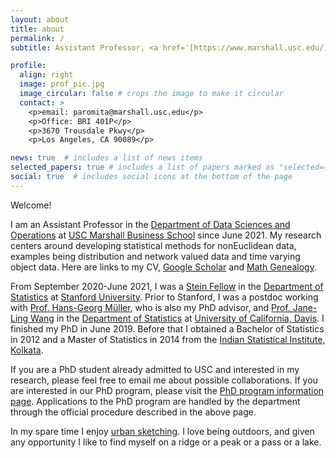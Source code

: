 ```yaml
---
layout: about
title: about
permalink: /
subtitle: Assistant Professor, <a href='[https://www.marshall.usc.edu/](https://www.marshall.usc.edu/departments/data-sciences-and-operations)'>DSO Department</a>, <a href='https://www.marshall.usc.edu/'>USC Marshall Business School</a>. 

profile:
  align: right
  image: prof_pic.jpg
  image_circular: false # crops the image to make it circular
  contact: >
    <p>email: paromita@marshall.usc.edu</p>
    <p>Office: BRI 401P</p>
    <p>3670 Trousdale Pkwy</p>
    <p>Los Angeles, CA 90089</p>

news: true  # includes a list of news items
selected_papers: true # includes a list of papers marked as "selected={true}"
social: true  # includes social icons at the bottom of the page
---
```


Welcome!

I am an Assistant Professor in the [Department of Data Sciences and Operations](https://www.marshall.usc.edu/departments/data-sciences-and-operations) at [USC Marshall Business School](https://www.marshall.usc.edu/) since June 2021. My research centers around developing statistical methods for nonEuclidean data, examples being distribution and network valued data and time varying object data. Here are links to my CV, [Google Scholar](https://scholar.google.com/citations?user=H7NBJi0AAAAJ&hl=en) and [Math Genealogy](https://www.genealogy.math.ndsu.nodak.edu/id.php?id=249638). 

From September 2020-June 2021, I was a [Stein Fellow](https://statistics.stanford.edu/people/stein-fellows) in the [Department of Statistics](https://statistics.stanford.edu/) at [Stanford University](https://www.stanford.edu/). Prior to Stanford, I was a postdoc working with [Prof. Hans-Georg Müller](https://anson.ucdavis.edu/~mueller/), who is also my PhD advisor, and [Prof. Jane-Ling Wang](https://www.stat.ucdavis.edu/~wang/) in the [Department of Statistics](https://statistics.ucdavis.edu/) at [University of California, Davis](https://www.ucdavis.edu/). I finished my PhD in June 2019. Before that I obtained a Bachelor of Statistics in 2012 and a Master of Statistics in 2014 from the [Indian Statistical Institute, Kolkata](https://www.isical.ac.in/).

If you are a PhD student already admitted to USC and interested in my research, please feel free to email me about possible collaborations. If you are interested in our PhD program, please visit the [PhD program information page](https://www.marshall.usc.edu/programs/phd-program/departments/data-sciences-and-operations). Applications to the PhD program are handled by the department through the official procedure described in the above page.

In my spare time I enjoy [urban sketching](https://urbansketchers.org/). I love being outdoors, and given any opportunity I like to find myself on a ridge or a peak or a pass or a lake.






